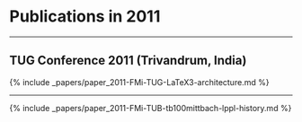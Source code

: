 
# Publications in 2011


<hr class="conference-start">

## TUG Conference 2011 (Trivandrum, India)

{% include _papers/paper_2011-FMi-TUG-LaTeX3-architecture.md %}

<hr class="conference-end">


{% include _papers/paper_2011-FMi-TUB-tb100mittbach-lppl-history.md %}

